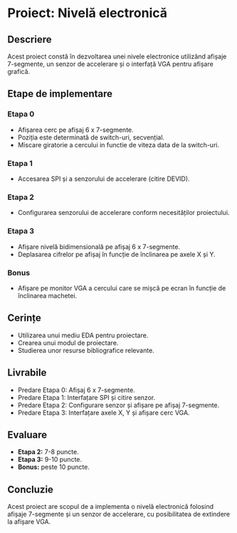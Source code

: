 # Proiect: Nivelă electronică

## Descriere
Acest proiect constă în dezvoltarea unei nivele electronice utilizând afișaje 7-segmente, un senzor de accelerare și o interfață VGA pentru afișare grafică.

## Etape de implementare

### Etapa 0
- Afișarea cerc pe afișaj 6 x 7-segmente.
- Poziția este determinată de switch-uri, secvențial.
- Miscare giratorie a cercului in functie de viteza data de la switch-uri.

### Etapa 1
- Accesarea SPI și a senzorului de accelerare (citire DEVID).

### Etapa 2
- Configurarea senzorului de accelerare conform necesităților proiectului.

### Etapa 3
- Afișare nivelă bidimensională pe afișaj 6 x 7-segmente.
- Deplasarea cifrelor pe afișaj în funcție de înclinarea pe axele X și Y.

### Bonus
- Afișare pe monitor VGA a cercului care se mișcă pe ecran în funcție de înclinarea machetei.

## Cerințe
- Utilizarea unui mediu EDA pentru proiectare.
- Crearea unui modul de proiectare.
- Studierea unor resurse bibliografice relevante.

## Livrabile
- Predare Etapa 0: Afișaj 6 x 7-segmente.
- Predare Etapa 1: Interfațare SPI și citire senzor.
- Predare Etapa 2: Configurare senzor și afișare pe afișaj 7-segmente.
- Predare Etapa 3: Interfațare axele X, Y și afișare cerc VGA.

## Evaluare
- **Etapa 2:** 7-8 puncte.
- **Etapa 3:** 9-10 puncte.
- **Bonus:** peste 10 puncte.

## Concluzie
Acest proiect are scopul de a implementa o nivelă electronică folosind afișaje 7-segmente și un senzor de accelerare, cu posibilitatea de extindere la afișare VGA.

